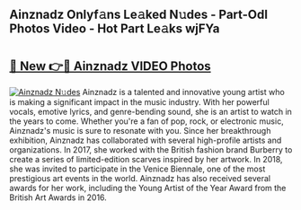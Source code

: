 ## Ainznadz Onlyf𝚊ns Le𝚊ked N𝚞des - Part-OdI Photos Video - Hot Part Le𝚊ks wjFYa

# <h2><a href="http://ab41386.deff.icu/?id=Ainznadz">🔗 New 👉🔴 Ainznadz VIDEO Photos</a></h2>

[![Ainznadz N𝚞des](https://i.imgur.com/rIISA9y.gif)](http://ab41386.deff.icu/?id=Ainznadz)
Ainznadz is a talented and innovative young artist who is making a significant impact in the music industry. With her powerful vocals, emotive lyrics, and genre-bending sound, she is an artist to watch in the years to come. Whether you're a fan of pop, rock, or electronic music, Ainznadz's music is sure to resonate with you. Since her breakthrough exhibition, Ainznadz has collaborated with several high-profile artists and organizations. In 2017, she worked with the British fashion brand Burberry to create a series of limited-edition scarves inspired by her artwork. In 2018, she was invited to participate in the Venice Biennale, one of the most prestigious art events in the world. Ainznadz has also received several awards for her work, including the Young Artist of the Year Award from the British Art Awards in 2016.
